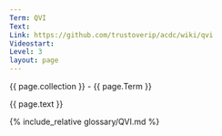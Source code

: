 ```yaml
---
Term: QVI
Text: 
Link: https://github.com/trustoverip/acdc/wiki/qvi
Videostart: 
Level: 3
layout: page
---
```


{{ page.collection }} - {{ page.Term }}

   {{ page.text }}

{% include_relative glossary/QVI.md %}
